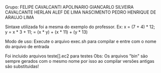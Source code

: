 
Grupo:
FELIPE CAVALCANTI APOLINARIO
GIANCARLO SILVEIRA CAVALCANTE
HERLAN ALEF DE LIMA NASCIMENTO
PEDRO HENRIQUE DE ARAUJO LIMA

Sintaxe utilizada foi a mesma do exemplo do professor. Ex: 
 x = (7 + 4) * 12;
 y = x * 3 + 11;
 = (x * y) + (x * 11) + (y * 13)

Modo de uso:
Execute o arquivo exec.sh para compilar e entre com o nome do arquivo de entrada

Foi incluido arquivos teste[].ec2 para testes
Obs: Os arquivos "bin" são sempre gerados com o mesmo nome por isso ao compilar versões antigas são substituidas!